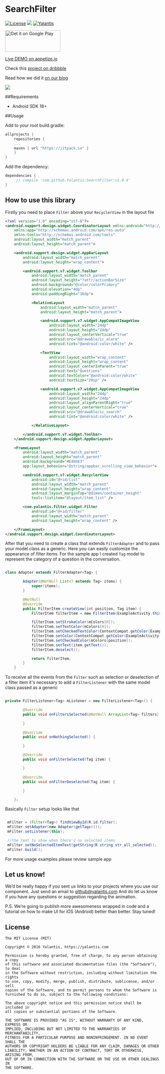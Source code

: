 # SearchFilter

[![License](http://img.shields.io/badge/license-MIT-green.svg?style=flat)]()
[![](https://jitpack.io/v/yalantis/searchfilter.svg)](https://jitpack.io/#yalantis/searchfilter)
[![Yalantis](https://raw.githubusercontent.com/Yalantis/PullToRefresh/develop/PullToRefreshDemo/Resources/badge_dark.png)](https://yalantis.com/?utm_source=github)

<a href='https://play.google.com/store/apps/details?id=com.yalantis.fitfilter&utm_source=global_co&utm_medium=prtnr&utm_content=Mar2515&utm_campaign=PartBadge&pcampaignid=MKT-Other-global-all-co-prtnr-py-PartBadge-Mar2515-1'><img alt='Get it on Google Play' src='https://play.google.com/intl/en_us/badges/images/generic/en_badge_web_generic.png' height="70" width="180"/></a>

[Live DEMO on appetize.io](https://appetize.io/app/3jke81pv6zuv9b4mt4gc53afc4)

Check this [project on dribbble](https://dribbble.com/shots/2818273-Female-in-IT-Filters)

Read how we did it [on our blog](https://yalantis.com/blog/develop-filter-animation-kotlin-android/)

<img src="gif/dribbble.gif"/>

##Requirements
- Android SDK 18+

##Usage

Add to your root build.gradle:
```Groovy
allprojects {
	repositories {
	...
	maven { url "https://jitpack.io" }
	}
}
```

Add the dependency:
```Groovy
dependencies {
	 // compile 'com.github.Yalantis:SearchFilter:v1.0.4'
}
```

## How to use this library

Firstly you need to place `Filter` above your `RecyclerView` in the layout file

```xml
<?xml version="1.0" encoding="utf-8"?>
<android.support.design.widget.CoordinatorLayout xmlns:android="http://schemas.android.com/apk/res/android"
    xmlns:app="http://schemas.android.com/apk/res-auto"
    xmlns:tools="http://schemas.android.com/tools"
    android:layout_width="match_parent"
    android:layout_height="match_parent">

    <android.support.design.widget.AppBarLayout
        android:layout_width="match_parent"
        android:layout_height="wrap_content">

        <android.support.v7.widget.Toolbar
            android:layout_width="match_parent"
            android:layout_height="?attr/actionBarSize"
            android:background="@color/colorPrimary"
            android:elevation="4dp"
            android:paddingRight="16dp">

            <RelativeLayout
                android:layout_width="match_parent"
                android:layout_height="match_parent">

                <android.support.v7.widget.AppCompatImageView
                    android:layout_width="24dp"
                    android:layout_height="24dp"
                    android:layout_centerVertical="true"
                    android:src="@drawable/ic_alarm"
                    android:tint="@android:color/white" />

                <TextView
                    android:layout_width="wrap_content"
                    android:layout_height="wrap_content"
                    android:layout_centerInParent="true"
                    android:text="Questions"
                    android:textColor="@android:color/white"
                    android:textSize="20sp" />

                <android.support.v7.widget.AppCompatImageView
                    android:layout_width="24dp"
                    android:layout_height="24dp"
                    android:layout_alignParentRight="true"
                    android:layout_centerVertical="true"
                    android:src="@drawable/ic_search"
                    android:tint="@android:color/white" />

            </RelativeLayout>

        </android.support.v7.widget.Toolbar>
    </android.support.design.widget.AppBarLayout>

    <FrameLayout
        android:layout_width="match_parent"
        android:layout_height="match_parent"
        android:background="#E4E6E3"
        app:layout_behavior="@string/appbar_scrolling_view_behavior">

        <android.support.v7.widget.RecyclerView
            android:id="@+id/list"
            android:layout_width="match_parent"
            android:layout_height="wrap_content"
            android:layout_marginTop="@dimen/container_height"
            tools:listitem="@layout/item_list" />

        <com.yalantis.filter.widget.Filter
            android:id="@+id/filter"
            android:layout_width="match_parent"
            android:layout_height="wrap_content" />

    </FrameLayout>
</android.support.design.widget.CoordinatorLayout>

```

After that you need to create a class that extends `FilterAdapter` and to pass your model class as a generic. 
Here you can easily customize the appearance of filter items. For the sample app I created `Tag` model to represent 
the category of a question in the conversation.

```java 

class Adapter extends FilterAdapter<Tag> {

        Adapter(@NotNull List<? extends Tag> items) {
            super(items);
        }

        @NotNull
        @Override
        public FilterItem createView(int position, Tag item) {
            FilterItem filterItem = new FilterItem(ExampleActivity.this);

            filterItem.setStrokeColor(mColors[0]);
            filterItem.setTextColor(mColors[0]);
            filterItem.setCheckedTextColor(ContextCompat.getColor(ExampleActivity.this, android.R.color.white));
            filterItem.setColor(ContextCompat.getColor(ExampleActivity.this, android.R.color.white));
            filterItem.setCheckedColor(mColors[position]);
            filterItem.setText(item.getText());
            filterItem.deselect();

            return filterItem;
        }
    }

```

To receive all the events from the `Filter` such as selection or deselection of a filter item it's necessary 
to add a `FilterListener` with the same model class passed as a generic

```java

private FilterListener<Tag> mListener = new FilterListener<Tag>() {

        @Override
        public void onFiltersSelected(@NotNull ArrayList<Tag> filters) {
            
        }

        @Override
        public void onNothingSelected() {

        }

        @Override
        public void onFilterSelected(Tag item) {

        }

        @Override
        public void onFilterDeselected(Tag item) {

        }

    };

```

Basically `Filter` setup looks like that 

```java

 mFilter = (Filter<Tag>) findViewById(R.id.filter);
 mFilter.setAdapter(new Adapter(getTags()));
 mFilter.setListener(this);

 //the text to show when there's no selected items
 mFilter.setNoSelectedItemText(getString(R.string.str_all_selected));
 mFilter.build();

```

For more usage examples please review sample app

## Let us know!

We’d be really happy if you sent us links to your projects where you use our component. Just send an email to github@yalantis.com And do let us know if you have any questions or suggestion regarding the animation. 

P.S. We’re going to publish more awesomeness wrapped in code and a tutorial on how to make UI for iOS (Android) better than better. Stay tuned!

## License

	The MIT License (MIT)

	Copyright © 2016 Yalantis, https://yalantis.com

	Permission is hereby granted, free of charge, to any person obtaining a copy
	of this software and associated documentation files (the "Software"), to deal
	in the Software without restriction, including without limitation the rights
	to use, copy, modify, merge, publish, distribute, sublicense, and/or sell
	copies of the Software, and to permit persons to whom the Software is
	furnished to do so, subject to the following conditions:

	The above copyright notice and this permission notice shall be included in
	all copies or substantial portions of the Software.

	THE SOFTWARE IS PROVIDED "AS IS", WITHOUT WARRANTY OF ANY KIND, EXPRESS OR
	IMPLIED, INCLUDING BUT NOT LIMITED TO THE WARRANTIES OF MERCHANTABILITY,
	FITNESS FOR A PARTICULAR PURPOSE AND NONINFRINGEMENT. IN NO EVENT SHALL THE
	AUTHORS OR COPYRIGHT HOLDERS BE LIABLE FOR ANY CLAIM, DAMAGES OR OTHER
	LIABILITY, WHETHER IN AN ACTION OF CONTRACT, TORT OR OTHERWISE, ARISING FROM,
	OUT OF OR IN CONNECTION WITH THE SOFTWARE OR THE USE OR OTHER DEALINGS IN
	THE SOFTWARE.
